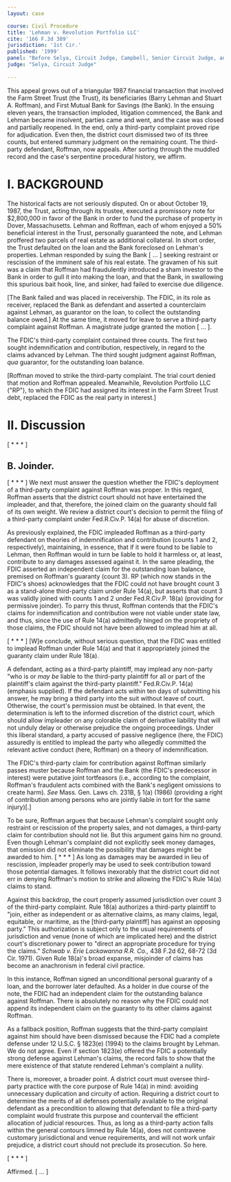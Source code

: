 ```yaml
---
layout: case

course: Civil Procedure
title: 'Lehman v. Revolution Portfolio LLC'
cite: '166 F.3d 389'
jurisdiction: '1st Cir.'
published: '1999'
panel: "Before Selya, Circuit Judge, Campbell, Senior Circuit Judge, and Lynch, Circuit Judge"
judge: "Selya, Circuit Judge"
    
---
```




This appeal grows out of a triangular 1987 financial transaction that involved the Farm Street Trust (the Trust), its beneficiaries (Barry Lehman and Stuart A. Roffman), and First Mutual Bank for Savings (the Bank). In the ensuing eleven years, the transaction imploded, litigation commenced, the Bank and Lehman became insolvent, parties came and went, and the case was closed and partially reopened. In the end, only a third-party complaint proved ripe for adjudication. Even then, the district court dismissed two of its three counts, but entered summary judgment on the remaining count. The third-party defendant, Roffman, now appeals. After sorting through the muddled record and the case's serpentine procedural history, we affirm.

# I. BACKGROUND

The historical facts are not seriously disputed. On or about October 19, 1987, the Trust, acting through its trustee, executed a promissory note for $2,800,000 in favor of the Bank in order to fund the purchase of property in Dover, Massachusetts. Lehman and Roffman, each of whom enjoyed a 50% beneficial interest in the Trust, personally guaranteed the note, and Lehman proffered two parcels of real estate as additional collateral. In short order, the Trust defaulted on the loan and the Bank foreclosed on Lehman's properties. Lehman responded by suing the Bank [ … ] seeking restraint or rescission of the imminent sale of his real estate. The gravamen of his suit was a claim that Roffman had fraudulently introduced a sham investor to the Bank in order to gull it into making the loan, and that the Bank, in swallowing this spurious bait hook, line, and sinker, had failed to exercise due diligence.

[The Bank failed and was placed in receivership. The FDIC, in its role as receiver, replaced the Bank as defendant and asserted a counterclaim against Lehman, as guarantor on the loan, to collect the outstanding balance owed.] At the same time, it moved for leave to serve a third-party complaint against Roffman. A magistrate judge granted the motion [ … ].

The FDIC's third-party complaint contained three counts. The first two sought indemnification and contribution, respectively, in regard to the claims advanced by Lehman. The third sought judgment against Roffman, _qua_ guarantor, for the outstanding loan balance.

[Roffman moved to strike the third-party complaint. The trial court denied that motion and Roffman appealed. Meanwhile, Revolution Portfolio LLC ("RP"), to which the FDIC had assigned its interest in the Farm Street Trust debt, replaced the FDIC as the real party in interest.]

# II. Discussion

[ * * * ]

## B. Joinder.

[ * * * ] We next must answer the question whether the FDIC's deployment of a third-party complaint against Roffman was proper. In this regard, Roffman asserts that the district court should not have entertained the impleader, and that, therefore, the joined claim on the guaranty should fall of its own weight. We review a district court's decision to permit the filing of a third-party complaint under Fed.R.Civ.P. 14(a) for abuse of discretion. 

As previously explained, the FDIC impleaded Roffman as a third-party defendant on theories of indemnification and contribution (counts 1 and 2, respectively), maintaining, in essence, that if it were found to be liable to Lehman, then Roffman would in turn be liable to hold it harmless or, at least, contribute to any damages assessed against it. In the same pleading, the FDIC asserted an independent claim for the outstanding loan balance, premised on Roffman's guaranty (count 3). RP (which now stands in the FDIC's shoes) acknowledges that the FDIC could not have brought count 3 as a stand-alone third-party claim under Rule 14(a), but asserts that count 3 was validly joined with counts 1 and 2 under Fed.R.Civ.P. 18(a) (providing for permissive joinder). To parry this thrust, Roffman contends that the FDIC's claims for indemnification and contribution were not viable under state law, and thus, since the use of Rule 14(a) admittedly hinged on the propriety of those claims, the FDIC should not have been allowed to implead him at all.

[ * * * ] [W]e conclude, without serious question, that the FDIC was entitled to implead Roffman under Rule 14(a) and that it appropriately joined the guaranty claim under Rule 18(a).

A defendant, acting as a third-party plaintiff, may implead any non-party "who is or _may be_ liable to the third-party plaintiff for all or part of the plaintiff's claim against the third-party plaintiff." Fed.R.Civ.P. 14(a) (emphasis supplied). If the defendant acts within ten days of submitting his answer, he may bring a third party into the suit without leave of court. Otherwise, the court's permission must be obtained. In that event, the determination is left to the informed discretion of the district court, which should allow impleader on any colorable claim of derivative liability that will not unduly delay or otherwise prejudice the ongoing proceedings. Under this liberal standard, a party accused of passive negligence (here, the FDIC) assuredly is entitled to implead the party who allegedly committed the relevant active conduct (here, Roffman) on a theory of indemnification. 

The FDIC's third-party claim for contribution against Roffman similarly passes muster because Roffman and the Bank (the FDIC's predecessor in interest) were putative joint tortfeasors (i.e., according to the complaint, Roffman's fraudulent acts combined with the Bank's negligent omissions to create harm). _See_ Mass. Gen. Laws ch. 231B, § 1(a) (1986) (providing a right of contribution among persons who are jointly liable in tort for the same injury)[.]

To be sure, Roffman argues that because Lehman's complaint sought only restraint or rescission of the property sales, and not damages, a third-party claim for contribution should not lie. But this argument gains him no ground. Even though Lehman's complaint did not explicitly seek money damages, that omission did not eliminate the possibility that damages might be awarded to him. [ * * * ] As long as damages may be awarded in lieu of rescission, impleader properly may be used to seek contribution toward those potential damages. It follows inexorably that the district court did not err in denying Roffman's motion to strike and allowing the FDIC's Rule 14(a) claims to stand.

Against this backdrop, the court properly assumed jurisdiction over count 3 of the third-party complaint. Rule 18(a) authorizes a third-party plaintiff to "join, either as independent or as alternative claims, as many claims, legal, equitable, or maritime, as the [third-party plaintiff] has against an opposing party." This authorization is subject only to the usual requirements of jurisdiction and venue (none of which are implicated here) and the district court's discretionary power to "direct an appropriate procedure for trying the claims." _Schwab v. Erie Lackawanna R.R. Co.,_ 438 F.2d 62, 68-72 (3d Cir. 1971). Given Rule 18(a)'s broad expanse, misjoinder of claims has become an anachronism in federal civil practice.

In this instance, Roffman signed an unconditional personal guaranty of a loan, and the borrower later defaulted. As a holder in due course of the note, the FDIC had an independent claim for the outstanding balance against Roffman. There is absolutely no reason why the FDIC could not append its independent claim on the guaranty to its other claims against Roffman.

As a fallback position, Roffman suggests that the third-party complaint against him should have been dismissed because the FDIC had a complete defense under 12 U.S.C. § 1823(e) (1994) to the claims brought by Lehman. We do not agree. Even if section 1823(e) offered the FDIC a potentially strong defense against Lehman's claims, the record fails to show that the mere existence of that statute rendered Lehman's complaint a nullity.

There is, moreover, a broader point. A district court must oversee third-party practice with the core purpose of Rule 14(a) in mind: avoiding unnecessary duplication and circuity of action. Requiring a district court to determine the merits of all defenses potentially available to the original defendant as a precondition to allowing that defendant to file a third-party complaint would frustrate this purpose and countervail the efficient allocation of judicial resources. Thus, as long as a third-party action falls within the general contours limned by Rule 14(a), does not contravene customary jurisdictional and venue requirements, and will not work unfair prejudice, a district court should not preclude its prosecution. So here.

[ * * * ]

Affirmed. [ … ]
